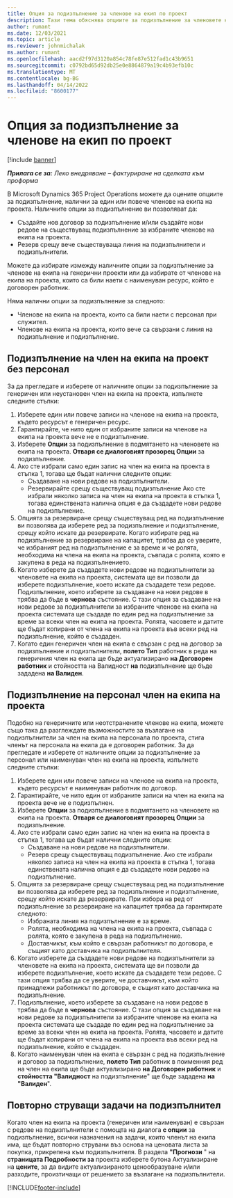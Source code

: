 ```yaml
---
title: Опция за подизпълнение за членове на екип по проект
description: Тази тема обяснява опциите за подизпълнение за членовете на екипа на проекта в Microsoft Dynamics 365 Project Operations.
author: rumant
ms.date: 12/03/2021
ms.topic: article
ms.reviewer: johnmichalak
ms.author: rumant
ms.openlocfilehash: aacd2f97d3120a854c78fe87e512fad1c43b9651
ms.sourcegitcommit: c0792bd65d92db25e0e8864879a19c4b93efb10c
ms.translationtype: MT
ms.contentlocale: bg-BG
ms.lasthandoff: 04/14/2022
ms.locfileid: "8600177"
---
```

# <a name="subcontracting-options-for-project-team-members"></a>Опция за подизпълнение за членове на екип по проект

[!include [banner](../../includes/dataverse-preview.md)]

_**Прилага се за:** Леко внедряване – фактуриране на сделката към проформа_

В Microsoft Dynamics 365 Project Operations можете да оцените опциите за подизпълнение, налични за един или повече членове на екипа на проекта. Наличните опции за подизпълнение ви позволяват да:

- Създайте нов договор за подизпълнение и/или създайте нови редове на съществуващ подизпълнение за избраните членове на екипа на проекта. 
- Резерв срещу вече съществуваща линия на подизпълнители и подизпълнители. 

Можете да избирате измежду наличните опции за подизпълнение за членове на екипа на генерични проекти или да избирате от членове на екипа на проекта, които са били наети с наименуван ресурс, който е договорен работник. 

Няма налични опции за подизпълнение за следното:

- Членове на екипа на проекта, които са били наети с персонал при служител. 
- Членове на екипа на проекта, които вече са свързани с линия на подизпълнение и подизпълнение. 

## <a name="subcontracting-an-unstaffed-project-team-member"></a>Подизпълнение на член на екипа на проект без персонал

За да прегледате и изберете от наличните опции за подизпълнение за генеричен или неустановен член на екипа на проекта, изпълнете следните стъпки:

1. Изберете един или повече записи на членове на екипа на проекта, където ресурсът е генеричен ресурс.
2. Гарантирайте, че нито един от избраните записи на членове на екипа на проекта вече не е подизпълнение. 
3. Изберете **Опции** за подизпълнение в подмятането на членовете на екипа на проекта. **Отваря се диалоговият прозорец Опции** за подизпълнение. 
4. Ако сте избрали само един запис на член на екипа на проекта в стъпка 1, тогава ще бъдат налични следните опции:
    - Създаване на нови редове на подизпълнители. 
    - Резервирайте срещу съществуващ подизпълнение Ако сте избрали няколко записа на член на екипа на проекта в стъпка 1, тогава единствената налична опция е да създадете нови редове на подизпълнение.
5. Опцията за резервиране срещу съществуващ ред на подизпълнение ви позволява да изберете ред за подизпълнение и подизпълнение, срещу който искате да резервирате. Когато избирате ред на подизпълнение за резервиране на капацитет, трябва да се уверите, че избраният ред на подизпълнение е за време и че ролята, необходима на члена на екипа на проекта, съвпада с ролята, която е закупена в реда на подизпълнението.
6. Когато изберете да създадете нови редове на подизпълнители за членовете на екипа на проекта, системата ще ви позволи да изберете подизпълнение, което искате да създадете тези редове. Подизпълнение, което изберете за създаване на нови редове в трябва да бъде в **чернова** състояние. С тази опция за създаване на нови редове за подизпълнители за избраните членове на екипа на проекта системата ще създаде по един ред на подизпълнение за време за всеки член на екипа на проекта. Ролята, часовете и датите ще бъдат копирани от члена на екипа на проекта във всеки ред на подизпълнение, който е създаден. 
7. Когато един генеричен член на екипа е свързан с ред на договор за подизпълнение и подизпълнители, **полето Тип** работник в реда на генеричния член на екипа ще бъде актуализирано **на Договорен работник** и стойността на Валидност **на** подизпълнение ще бъде зададена **на Валиден**.

## <a name="subcontracting-a-staffed-project-team-member"></a>Подизпълнение на персонал член на екипа на проекта

Подобно на генеричните или неотстранените членове на екипа, можете също така да разглеждате възможностите за възлагане на подизпълнители за член на екипа на персонала по проекта, стига членът на персонала на екипа да е договорен работник. За да прегледате и изберете от наличните опции за подизпълнение за персонал или наименуван член на екипа на проекта, изпълнете следните стъпки:

1. Изберете един или повече записи на членове на екипа на проекта, където ресурсът е наименуван работник по договор.
2. Гарантирайте, че нито един от избраните записи на член на екипа на проекта вече не е подизпълнен. 
3. Изберете **Опции** за подизпълнение в подмятането на членовете на екипа на проекта. **Отваря се диалоговият прозорец Опции** за подизпълнение. 
4. Ако сте избрали само един запис на член на екипа на проекта в стъпка 1, тогава ще бъдат налични следните опции:
      - Създаване на нови редове на подизпълнители.
      - Резерв срещу съществуващ подизпълнение.
  Ако сте избрали няколко записа на член на екипа на проекта в стъпка 1, тогава единствената налична опция е да създадете нови редове на подизпълнение.
5. Опцията за резервиране срещу съществуващ ред на подизпълнение ви позволява да изберете ред за подизпълнение и подизпълнение, срещу който искате да резервирате. При избора на ред от подизпълнение за резервиране на капацитет трябва да гарантирате следното:
      - Избраната линия на подизпълнение е за време. 
      - Ролята, необходима на члена на екипа на проекта, съвпада с ролята, която е закупена в реда на подизпълнение. 
      - Доставчикът, към който е свързан работникът по договора, е същият като доставчика на подизпълнителя.
6. Когато изберете да създадете нови редове на подизпълнители за членовете на екипа на проекта, системата ще ви позволи да изберете подизпълнение, което искате да създадете тези редове. С тази опция трябва да се уверите, че доставчикът, към който принадлежи работникът по договора, е същият като доставчика на подизпълнение. 
7. Подизпълнение, което изберете за създаване на нови редове в трябва да бъде в **чернова** състояние. С тази опция за създаване на нови редове за подизпълнители за избраните членове на екипа на проекта системата ще създаде по един ред на подизпълнение за време за всеки член на екипа на проекта. Ролята, часовете и датите ще бъдат копирани от члена на екипа на проекта във всеки ред на подизпълнение, който е създаден.  
8. Когато наименуван член на екипа е свързан с ред на подизпълнение и договор за подизпълнение, **полето Тип** работник в поименния ред на член на екипа ще бъде актуализирано **на Договорен работник** и **стойността "Валидност** на подизпълнение" ще бъде зададена **на "Валиден**".

## <a name="re-costing-subcontractor-assignments"></a>Повторно струващи задачи на подизпълнител

Когато член на екипа на проекта (генеричен или наименуван) е свързан с редове на подизпълнители с помощта на диалога **с опции** за подизпълнение, всички назначения на задачи, които членът на екипа има, ще бъдат повторно струвани въз основа на ценовата листа за покупка, прикрепена към подизпълнителя. В раздела **"Прогнози** " на **страницата Подробности за** проекта изберете бутона Актуализиране на **цените**, за да видите актуализираното ценообразуване и/или разходите, произтичащи от решението за възлагане на подизпълнители.

[!INCLUDE[footer-include](../../includes/footer-banner.md)]
